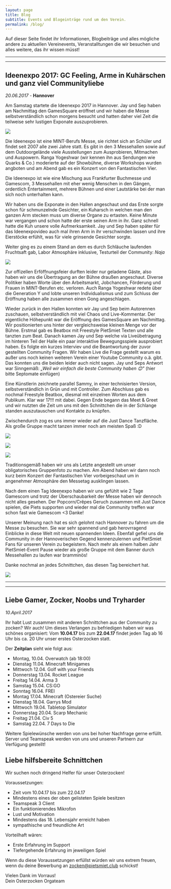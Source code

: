 ```yaml
---
layout: page
title: Blog
subtitle: Events und Blogeinträge rund um den Verein.
permalink: /blog/
---
```

Auf dieser Seite findet ihr Informationen, Blogbeiträge und alles mögliche andere zu aktuellen Vereinevents, Veranstalltungen die wir besuchen und alles weitere, das ihr wissen müsst! 

* * *
* * *

## Ideenexpo 2017: GC Feeling, Arme in Kuhärschen und ganz viel Communityliebe
*20.06.2017* - **Hannover**

Am Samstag startete die Ideenexpo 2017 in Hannover. Jay und Sep haben am Nachmittag den GamesSquare eröffnet und wir haben die Messe selbstverständlich schon morgens besucht und hatten daher viel Zeit die teilweise sehr lustigen Exponate auszuprobieren.

![](http://i.imgur.com/gKbEi8f.jpg) 

Die Ideenexpo ist eine MINT-Berufs Messe, sie richtet sich an Schüler und findet seit 2007 alle zwei Jahre statt. 
Es gibt in den 3 Messehallen sowie auf dem Outdoorgelände viele Ausstellungen zum Ausprobieren, Mitmachen und Auspowern.
Ranga Yogeshwar (wir kennen ihn aus Sendungen wie Quarks & Co.) moderierte auf der Showbühne, diverse Workshops wurden angboten und am Abend gab es ein Konzert von den Fantastischen Vier.

Die Ideenexpo ist wie eine Mischung aus Frankfurter Buchmesse und Gamescom, 3 Messehallen mit eher wenig Menschen in den Gängen,  ordentlich Entertainment, mehrere Bühnen und einer Lautstärke bei der man sich noch unterhalten kann.

Wir haben uns die Exponate in den Hallen angeschaut und das Erste sorgte schon für schmunzelnde Gesichter, ein Kuharsch in welchen man den ganzen Arm stecken muss um diverse Organe zu ertasten. Keine Minute war vergangen und schon hatte der erste seinen Arm in ihr. Ganz schnell hatte die Kuh unsere volle Aufmerksamkeit. Jay und Sep haben später für das Ideenexpovideo auch mal ihren Arm in ihr verschwinden lassen und ihre Eierstöcke erfühlt, was für viele grinsende Gesichter sorgte.

Weiter ging es zu einem Stand an dem es durch Schläuche laufenden Fruchtsaft gab, Labor Atmosphäre inklusive, Testurteil der Community: *Naja*

![](http://i.imgur.com/xgOsv1h.jpg)

Zur offizellen Erföffnungsfeier durften leider nur geladene Gäste, also haben wir uns die Übertragung an der Bühne draußen angeschaut.
Diverse Politiker haben Worte über den Arbeitsmarkt, Jobchancen, Förderung und Frauen in MINT-Berufen etc. verloren.
Auch Ranga Yogeshwar redete über die Generation Y und lobte unseren Individualismus und zum Schluss der Eröffnung haben alle zusammen einen Gong angeschlagen.
 
Wieder zurück in den Hallen konnten wir Jay und Sep beim Autorennen zuschauen, selbstverständlich mit viel Chaos und Live-Kommentar.
Der eigentliche Höhepunkt war die Eröffnung des GamesSquare am Nachmittag. Wir positionierten uns hinter der vergleichsweise kleinen Menge vor der Bühne. Erstmal gab es Beatbox mit Freestyle PietSmiet Texten und alle tanzten zum Beat. Danach kamen Jay und Sep welche via Liveübetragung im hinteren Teil der Halle ein paar interaktive Bewegungsspiele ausprobiert haben. Es folgte ein kurzes Interviev und die Beantwortung der zuvor gestellten Community Fragen. Wir haben Live die Frage gestellt warum es außer uns noch keinen weiteren Verein einer Youtube Community o.ä. gibt. Das konnten uns die beiden leider auch nicht sagen. Jay und Seps Antwort war Sinngemäß: *„Weil wir einfach die beste Community haben 😊"*
(hier bitte Septomate einfügen) 

Eine Künstlerin zeichnete parallel Sammy, in einer technisierten Version, selbstverständlich in Grün und mit Controller. 
Zum Abschluss gab es nochmal Freestyle Beatbox, diesmal mit einzelnen Worten aus dem Publikum. Klar war 17!!! mit dabei.
Gegen Ende begann das Meet & Greet und wir nutzten die Zeit um uns mit den Schnittchen die in der Schlange standen auszutauschen und Kontakte zu knüpfen.

Zwischendurch zog es uns immer wieder auf die Just Dance Tanzfläche. Als große Gruppe macht tanzen immer noch am meisten Spaß :D

![](http://i.imgur.com/o7iBG5J.jpg)

![](http://i.imgur.com/8R1VXt5.jpg)

![](http://i.imgur.com/91djcDU.jpg)

Traditionsgemäß haben wir uns als Letzte angestellt um unser obligatorisches Gruppenfoto zu machen.
Am Abend haben wir dann noch kurz beim Konzert der Fantastischen Vier vorbeigeschaut um in angenehmer Atmosphäre den Messetag ausklingen lassen.

Nach dem einen Tag Ideenexpo haben wir uns gefühlt wie 2 Tage Gamescom und trotz der Überschaubarkeit der Messe haben wir dennoch nicht alles gesehen. 
Der Popcorn/Crêpes Geruch zusammen mit Just Dance spielen, die Piets supporten und wieder mal die Community treffen war schon fast wie Gamescom <3 Danke!

Unserer Meinung nach hat es sich gelohnt nach Hannover zu fahren um die Messe zu besuchen. Sie war sehr spannend und gab herovrragend Einblicke in diese Welt mit neuen spannenden Ideen.  Ebenfall gefiel uns die Community in der Hannoverischen Gegend kennenzulernen und PietSmiet Fans für unseren Verein zu begeistern. Nach mehr als einem halben Jahr PietSmiet-Event Pause wieder als große Gruppe mit dem Banner durch Messehallen zu laufen war bramminös! 

Danke nochmal an jedes Schnittchen, das diesen Tag bereichert hat. 

![](http://i.imgur.com/aSYBiIS.jpg)

* * *
* * *
## Liebe Gamer, Zocker, Noobs und Tryharder
*10.April.2017*

Ihr habt Lust zusammen mit anderen Schnittchen aus der Community zu zocken? Wir auch!
Um dieses Verlangen zu befriedigen haben wir was schönes organisiert:
Vom **10.04.17** bis zum **22.04.17** findet jeden Tag ab 16 Uhr bis ca. 20 Uhr unser erstes Osterzocken statt.

Der **Zeitplan** sieht wie folgt aus:

- Montag, 10.04. Overwatch (ab 18:00)
- Dienstag 11.04. Minecraft Minigames
- Mittwoch 12.04. Golf with your Friends
- Donnerstag 13.04. Rocket League
- Freitag 14.04. Arma 3
- Samstag 15.04. CS:GO
- Sonntag 16.04. FREI
- Montag 17.04. Minecraft (Ostereier Suche)
- Dienstag 18.04. Garrys Mod
- Mittwoch 19.04. Tabletop Simulator
- Donnerstag 20.04. Scarp Mechanic
- Freitag 21.04. Civ 5
- Samstag 22.04. 7 Days to Die

Weitere Spielewünsche werden von uns bei hoher Nachfrage gerne erfüllt.<br>
Server und Teamspeak werden von uns und unseren Partnern zur Verfügung gestellt!

## Liebe hilfsbereite Schnittchen
Wir suchen noch dringend Helfer für unser Osterzocken!

Voraussetzungen:

- Zeit vom 10.04.17 bis zum 22.04.17
- Mindestens eines der oben gelisteten Spiele besitzen
- Teamspeak 3 Client
- Ein funktionierendes Mikrofon
- Lust und Motivation
- Mindestens das 18. Lebensjahr erreicht haben
- sympathische und freundliche Art

Vorteilhaft wären:

- Erste Erfahrung im Support
- Tiefergehende Erfahrung im jeweiligen Spiel

Wenn du diese Voraussetzungen erfüllst würden wir uns extrem freuen, wenn du deine Bewerbung an <a href="mailto:zocken@pietsmiet.club">zocken@pietsmiet.club<a/> schickst!

Vielen Dank im Vorraus!<br>
Dein Osterzocken Orgateam

